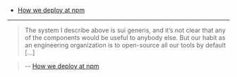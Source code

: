 - [How we deploy at npm][deploy-at-npm]

---

> The system I describe above is sui generis, and it’s not clear that any of
the components would be useful to anybody else. But our habit as an engineering
organization is to open-source all our tools by default [...]

> -- [How we deploy at npm][deploy-at-npm]

[deploy-at-npm]: http://blog.npmjs.org/post/152035356435/how-we-deploy-at-npm
